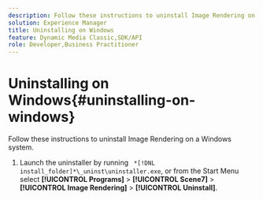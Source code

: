 ```yaml
---
description: Follow these instructions to uninstall Image Rendering on a Windows system.
solution: Experience Manager
title: Uninstalling on Windows
feature: Dynamic Media Classic,SDK/API
role: Developer,Business Practitioner
---
```


# Uninstalling on Windows{#uninstalling-on-windows}

Follow these instructions to uninstall Image Rendering on a Windows system.

1. Launch the uninstaller by running ` *[!DNL install_folder]*\_uninst\uninstaller.exe`, or from the Start Menu select **[!UICONTROL Programs]** > **[!UICONTROL Scene7]** > **[!UICONTROL Image Rendering]** > **[!UICONTROL Uninstall]**.
